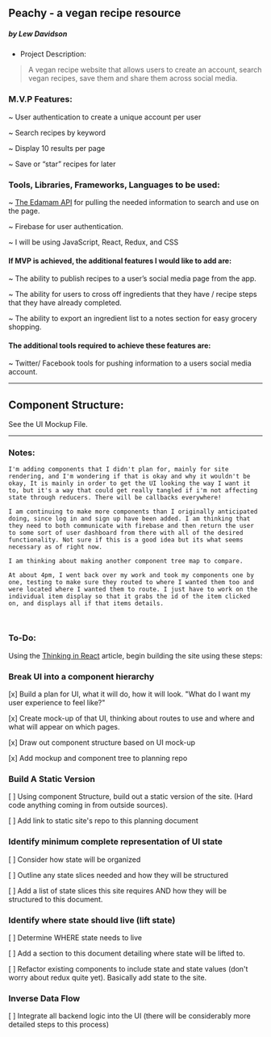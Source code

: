 ## Peachy - a vegan recipe resource
##### by Lew Davidson


* Project Description:

> A vegan recipe website that allows users to create an account, search vegan recipes, save them and share them across social media.

### M.V.P Features:

~ User authentication to create a unique account per user

~ Search recipes by keyword

~ Display 10 results per page

~ Save or “star” recipes for later

### Tools, Libraries, Frameworks, Languages to be used:

~ [The Edamam API](https://developer.edamam.com/edamam-docs-recipe-api) for pulling the
needed information to search and use on the page.

~ Firebase for user authentication.

~ I will be using JavaScript, React, Redux, and CSS

#### If MVP is achieved, the additional features I would like to add are:

~ The ability to publish recipes to a user’s social media page from the app.

~ The ability for users to cross off ingredients that they have / recipe steps that they have already completed.

~ The ability to export an ingredient list to a notes section for easy grocery shopping.

#### The additional tools required to achieve these features are:
~ Twitter/ Facebook tools for pushing information to a users social media account.

---

 ## Component Structure:
 See the UI Mockup File.

 ___

 ### Notes:

```
I'm adding components that I didn't plan for, mainly for site rendering, and I'm wondering if that is okay and why it wouldn't be okay, It is mainly in order to get the UI looking the way I want it to, but it's a way that could get really tangled if i'm not affecting state through reducers. There will be callbacks everywhere!

I am continuing to make more components than I originally anticipated doing, since log in and sign up have been added. I am thinking that they need to both communicate with firebase and then return the user to some sort of user dashboard from there with all of the desired functionality. Not sure if this is a good idea but its what seems necessary as of right now.

I am thinking about making another component tree map to compare.

At about 4pm, I went back over my work and took my components one by one, testing to make sure they routed to where I wanted them too and were located where I wanted them to route. I just have to work on the individual item display so that it grabs the id of the item clicked on, and displays all if that items details.



```

### To-Do:

 Using the [Thinking in React](https://reactjs.org/docs/thinking-in-react.html) article, begin building the site using these steps:

### Break UI into a component hierarchy

[x] Build a plan for UI, what it will do, how it will look. "What do I want my user experience to feel like?"

[x] Create mock-up of that UI, thinking about routes to use and where and what will appear on which pages.

[x] Draw out component structure based on UI mock-up

[x] Add mockup and component tree to planning repo

### Build A Static Version

[ ] Using component Structure, build out a static version of the site. (Hard code anything coming in from outside sources).

[ ] Add link to static site's repo to this planning document

### Identify minimum complete representation of UI state

[ ] Consider how state will be organized

[ ] Outline any state slices needed and how they will be structured

[ ] Add a list of state slices this site requires AND how they will be structured to this document.

### Identify where state should live (lift state)

[ ] Determine WHERE state needs to live

[ ] Add a section to this document detailing where state will be lifted to.

[ ] Refactor existing components to include state and state values (don't worry about redux quite yet). Basically add state to the site.

### Inverse Data Flow

[ ] Integrate all backend logic into the UI (there will be considerably more detailed steps to this process)
